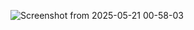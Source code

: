 ![Screenshot from 2025-05-21 00-58-03](https://github.com/user-attachments/assets/581474fa-cef7-421c-bcbe-4ed515808391)
